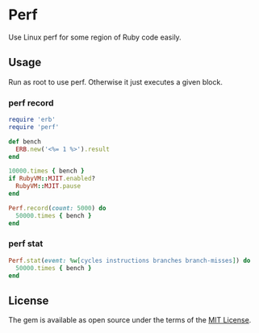 # Perf

Use Linux perf for some region of Ruby code easily.

## Usage

Run as root to use perf. Otherwise it just executes a given block.


### perf record

```rb
require 'erb'
require 'perf'

def bench
  ERB.new('<%= 1 %>').result
end

10000.times { bench }
if RubyVM::MJIT.enabled?
  RubyVM::MJIT.pause
end

Perf.record(count: 5000) do
  50000.times { bench }
end
```

### perf stat

```rb
Perf.stat(event: %w[cycles instructions branches branch-misses]) do
  50000.times { bench }
end
```

## License

The gem is available as open source under the terms of the [MIT License](https://opensource.org/licenses/MIT).
